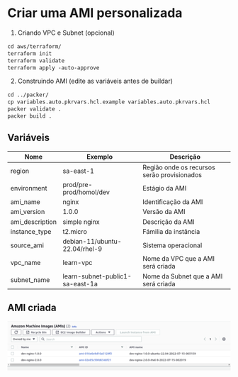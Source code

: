 # Criar uma AMI personalizada

1. Criando VPC e Subnet (opcional)
```
cd aws/terraform/
terraform init
terraform validate
terraform apply -auto-approve
```

2. Construindo AMI (edite as variáveis antes de buildar)
```
cd ../packer/
cp variables.auto.pkrvars.hcl.example variables.auto.pkrvars.hcl
packer validate .
packer build .
```

## Variáveis
| Nome            | Exemplo                         | Descrição |
| --------------- | ------------------------------- | --------- |
| region          | sa-east-1                       | Região onde os recursos serão provisionados |
| environment     | prod/pre-prod/homol/dev         | Estágio da AMI  |
| ami_name        | nginx                           | Identificação da AMI |
| ami_version     | 1.0.0                           | Versão da AMI |
| ami_description | simple nginx                    | Descrição da AMI |
| instance_type   | t2.micro                        | Fámilia da instância |
| source_ami      | debian-11/ubuntu-22.04/rhel-9   | Sistema operacional |
| vpc_name        | learn-vpc                       | Nome da VPC que a AMI será criada |
| subnet_name     | learn-subnet-public1-sa-east-1a | Nome da Subnet que a AMI será criada |

## AMI criada
![ami-criada](images/ami-aws.png)

